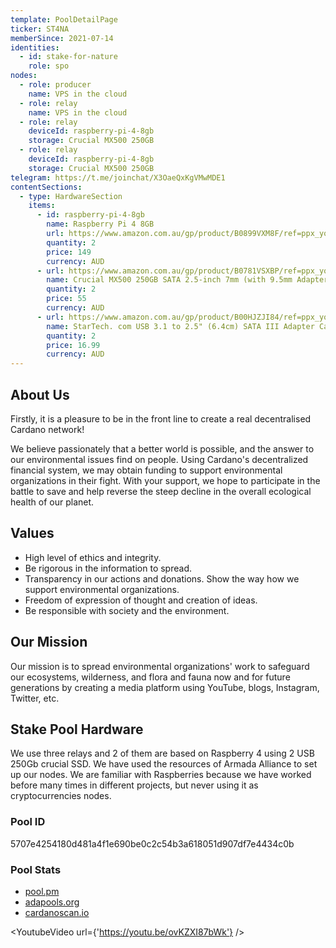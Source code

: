 ```yaml
---
template: PoolDetailPage
ticker: ST4NA
memberSince: 2021-07-14
identities:
  - id: stake-for-nature
    role: spo
nodes:
  - role: producer
    name: VPS in the cloud
  - role: relay
    name: VPS in the cloud
  - role: relay
    deviceId: raspberry-pi-4-8gb
    storage: Crucial MX500 250GB
  - role: relay
    deviceId: raspberry-pi-4-8gb
    storage: Crucial MX500 250GB
telegram: https://t.me/joinchat/X3OaeQxKgVMwMDE1
contentSections:
  - type: HardwareSection
    items:
      - id: raspberry-pi-4-8gb
        name: Raspberry Pi 4 8GB
        url: https://www.amazon.com.au/gp/product/B0899VXM8F/ref=ppx_yo_dt_b_asin_title_o09_s00?ie=UTF8&psc=1
        quantity: 2
        price: 149
        currency: AUD
      - url: https://www.amazon.com.au/gp/product/B0781VSXBP/ref=ppx_yo_dt_b_asin_title_o08_s00?ie=UTF8&psc=1
        name: Crucial MX500 250GB SATA 2.5-inch 7mm (with 9.5mm Adapter) Internal SSD, 250, CT250MX500SSD1,Blue/Gray
        quantity: 2
        price: 55
        currency: AUD
      - url: https://www.amazon.com.au/gp/product/B00HJZJI84/ref=ppx_yo_dt_b_asin_title_o09_s00?ie=UTF8&psc=1
        name: StarTech. com USB 3.1 to 2.5" (6.4cm) SATA III Adapter Cable with UASP - USB 3.1 to SATA SSD/HDD Converter/Adapter Cable
        quantity: 2
        price: 16.99
        currency: AUD
---
```


## About Us

Firstly, it is a pleasure to be in the front line to create a real decentralised Cardano network!

We believe passionately that a better world is possible, and the answer to our environmental issues find on people. Using Cardano's decentralized financial system, we may obtain funding to support environmental organizations in their fight. With your support, we hope to participate in the battle to save and help reverse the steep decline in the overall ecological health of our planet.

## Values

- High level of ethics and integrity.
- Be rigorous in the information to spread.
- Transparency in our actions and donations. Show the way how we support environmental organizations.
- Freedom of expression of thought and creation of ideas.
- Be responsible with society and the environment.

## Our Mission

Our mission is to spread environmental organizations' work to safeguard our ecosystems, wilderness, and flora and fauna now and for future generations by creating a media platform using YouTube, blogs, Instagram, Twitter, etc.

## Stake Pool Hardware

We use three relays and 2 of them are based on Raspberry 4 using 2 USB 250Gb crucial SSD. We have used the resources of Armada Alliance to set up our nodes. We are familiar with Raspberries because we have worked before many times in different projects, but never using it as cryptocurrencies nodes.

### Pool ID

5707e4254180d481a4f1e690be0c2c54b3a618051d907df7e4434c0b

### Pool Stats

- [pool.pm](https://pool.pm/5707e4254180d481a4f1e690be0c2c54b3a618051d907df7e4434c0b)
- [adapools.org](https://adapools.org/pool/5707e4254180d481a4f1e690be0c2c54b3a618051d907df7e4434c0b)
- [cardanoscan.io](https://cardanoscan.io/pool/5707e4254180d481a4f1e690be0c2c54b3a618051d907df7e4434c0b)

<YoutubeVideo url={'https://youtu.be/ovKZXI87bWk'} />
